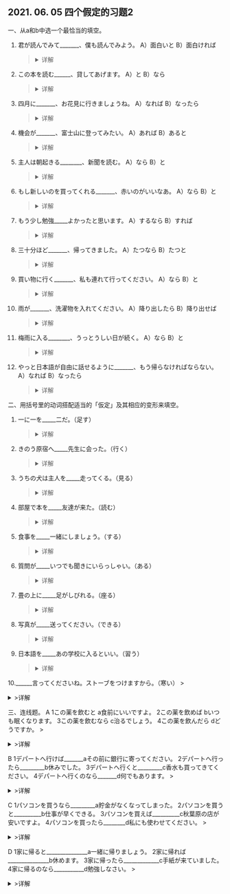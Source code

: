 ## 2021. 06. 05 四个假定的习题2
一、从a和b中选一个最恰当的填空。
1. 君が読んでみて_______、僕も読んでみよう。
A）面白いと
B）面白ければ
    ><details>
    ><summary>
    >详解</summary>
    >
    >**答案**：B
    **解析**：
    </details>

2. この本を読む______、貸してあげます。
A）と
B）なら
    ><details>
    ><summary>
    >详解</summary>
    >
    >**答案**：B
    **解析**：
    </details>

3. 四月に_______、お花見に行きましょうね。
A）なれば
B）なったら
    ><details>
    ><summary>
    >详解</summary>
    >
    >**答案**：B
    **解析**：
    </details>

4. 機会が_______、富士山に登ってみたい。
A）あれば
B）あると
    ><details>
    ><summary>
    >详解</summary>
    >
    >**答案**：A
    **解析**：
    </details>

5. 主人は朝起きる________、新聞を読む。
A）なら
B）と
    ><details>
    ><summary>
    >详解</summary>
    >
    >**答案**：B
    **解析**：
    </details>

6. もし新しいのを買ってくれる_______、赤いのがいいなあ。
A）なら
B）と
    ><details>
    ><summary>
    >详解</summary>
    >
    >**答案**：A
    **解析**：
    </details>

7. もう少し勉強_____よかったと思います。
A）するなら
B）すれば
    ><details>
    ><summary>
    >详解</summary>
    >
    >**答案**：B
    **解析**：
    </details>

8. 三十分ほど_______、帰ってきました。
A）たつなら
B）たつと
    ><details>
    ><summary>
    >详解</summary>
    >
    >**答案**：B
    **解析**：
    </details>

9. 買い物に行く_______、私も連れて行ってください。
A）なら
B）と
    ><details>
    ><summary>
    >详解</summary>
    >
    >**答案**：A
    **解析**：
    </details>

10. 雨が_______、洗濯物を入れてください。
A）降り出したら
B）降り出せば
    ><details>
    ><summary>
    >详解</summary>
    >
    >**答案**：A
    **解析**：
    </details>

11. 梅雨に入る________、うっとうしい日が続く。
A）なら
B）と
    ><details>
    ><summary>
    >详解</summary>
    >
    >**答案**：B
    **解析**：
    </details>

12. やっと日本語が自由に話せるように_______、もう帰らなければならない。
A）なれば
B）なったら
    ><details>
    ><summary>
    >详解</summary>
    >
    >**答案**：B
    **解析**：
    </details>

二、用括号里的动词搭配适当的「仮定」及其相应的变形来填空。
1. 一に一を_____二だ。（足す）
    ><details>
    ><summary>
    >详解</summary>
    >
    >**答案**：と、たら、ば
    **解析**：
    </details>

2. きのう原宿へ_____先生に会った。（行く）
    ><details>
    ><summary>
    >详解</summary>
    >
    >**答案**：たら
    **解析**：
    </details>

3. うちの犬は主人を_____走ってくる。（見る）
    ><details>
    ><summary>
    >详解</summary>
    >
    >**答案**：と、たら
    **解析**：
    </details>

4. 部屋で本を_____友達が来た。（読む）
    ><details>
    ><summary>
    >详解</summary>
    >
    >**答案**：と、たら
    **解析**：
    </details>

5. 食事を_____一緒にしましょう。（する）
    ><details>
    ><summary>
    >详解</summary>
    >
    >**答案**：なら
    **解析**：
    </details>

6. 質問が_____いつでも聞きにいらっしゃい。（ある）
    ><details>
    ><summary>
    >详解</summary>
    >
    >**答案**：たら、ば、なら
    **解析**：
    </details>

7. 畳の上に_____足がしびれる。（座る）
    ><details>
    ><summary>
    >详解</summary>
    >
    >**答案**：と、たら、ば
    **解析**：
    </details>

8. 写真が_____送ってください。（できる）
    ><details>
    ><summary>
    >详解</summary>
    >
    >**答案**：たら、ば、なら
    **解析**：
    </details>

9. 日本語を_____あの学校に入るといい。（習う）
    ><details>
    ><summary>
    >详解</summary>
    >
    >**答案**：なら
    **解析**：
    </details>

10.______言ってくださいね。ストーブをつけますから。（寒い）
    ><details>
    ><summary>
    >详解</summary>
    >
    >**答案**：と、たら、ば
    **解析**：
    </details>

三、连线题。
A
1この薬を飲むと      a食前にいいですよ。
2この薬を飲めば     bいつも眠くなります。
3この薬を飲むなら   c治るでしょう。
4この薬を飲んだら   dどうですか。
    ><details>
    ><summary>
    >详解</summary>
    >
    >**答案**：[1B][2C][3A][4D]
    **解析**：
    </details>

B
1デパートへ行けば_______aその前に銀行に寄ってください。
2デパートへ行ったら_________b休みでした。
3デパートへ行くと_________c香水も買ってきてください。
4デパートへ行くのなら_______d何でもあります。
    ><details>
    ><summary>
    >详解</summary>
    >
    >**答案**：[1D][2C][3B][4A]
    **解析**：
    </details>

C 
1パソコンを買うなら_________a貯金がなくなってしまった。
2パソコンを買うと__________b仕事が早くできる。
3パソコンを買えば__________c秋葉原の店が安いですよ。
4パソコンを買ったら________d私にも使わせてください。
    ><details>
    ><summary>
    >详解</summary>
    >
    >**答案**：[1C][2A][3B][4D]
    **解析**：
    </details>

D
1家に帰ると_______________a一緒に帰りましょう。
2家に帰れば_______________b休めます。
3家に帰ったら_____________c手紙が来ていました。
4家に帰るのなら___________d勉強しなさい。
    ><details><summary>
    >详解</summary>
    >
    >**答案**：[1C][2B][3D][4A]
    **解析**：
    </details>

